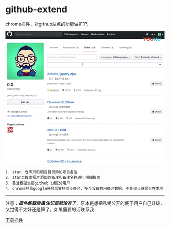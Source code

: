# github-extend
chrome插件，对github站点的功能做扩充


![](git-extend-intro.gif)

    1. star、仓库页和项目首页添加项目备注
    2. star页搜索框对添加的备注和备注名称进行模糊搜索
    3. 备注根据当前github id区分用户
    4. chrome登录google账号后支持同步备注，多个设备共用备注数据，不能同步就保存在本地

---

注意：***插件卸载后备注记录就没有了***，原本是想把私钥公开的便于用户自己升级，又觉得不太好还是算了，如果需要的话联系我

[下载插件](https://github.com/itstudying/github-extend/releases/download/v1.0/github-extend.crx)



